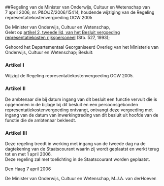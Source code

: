 <meta http-equiv='Content-Type' content='text/html; charset=utf-8' />

##Regeling van de Minister van Onderwijs, Cultuur en Wetenschap van 7 april 2006, nr. P&O/JZ/2006/15414, houdende wijziging van de Regeling representatiekostenvergoeding OCW 2005

De Minister van Onderwijs, Cultuur en Wetenschap,  
Gelet op [artikel 2, tweede lid, van het Besluit vergoeding representatiekosten rijkspersoneel](../../../../../../../AMvB/besluit/vergoeding/representatiekosten/rijkspersoneel/BWBR0006102/README.md) (Stb. 527, 1993);

Gehoord het Departementaal Georganiseerd Overleg van het Ministerie van Onderwijs, Cultuur en Wetenschap;
Besluit:    

### Artikel  I  

Wijzigt de Regeling representatiekostenvergoeding OCW 2005.   

### Artikel  II  

De ambtenaar die bij datum ingang van dit besluit een functie vervult die is opgenomen in de bijlage bij dit besluit en een persoonsgebonden representatiekostenvergoeding ontvangt, ontvangt deze vergoeding met ingang van de datum van inwerkingtreding van dit besluit uit hoofde van de functie die de ambtenaar bekleedt.  

### Artikel  III  

Deze regeling treedt in werking met ingang van de tweede dag na de dagtekening van de Staatscourant waarin zij wordt geplaatst en werkt terug tot en met 1 april 2006.  
Deze regeling zal met toelichting in de Staatscourant worden geplaatst.   

Den Haag 
7 april 2006   

De 
Minister van Onderwijs, Cultuur en Wetenschap, 
M.J.A. van derHoeven   
